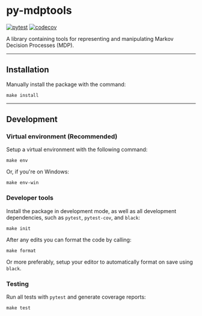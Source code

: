 # py-mdptools

[![pytest](https://github.com/mholdg16/py-mdptools/actions/workflows/pytest.yml/badge.svg)](https://github.com/mholdg16/py-mdptools/actions/workflows/pytest.yml)
[![codecov](https://codecov.io/gh/mholdg16/py-mdptools/branch/master/graph/badge.svg?token=2ONO8MQDHT)](https://codecov.io/gh/mholdg16/py-mdptools)

A library containing tools for representing and manipulating Markov Decision Processes (MDP).

---

## Installation

Manually install the package with the command:

    make install

---

## Development

### Virtual environment (Recommended)

Setup a virtual environment with the following command:

    make env

Or, if you're on Windows:

    make env-win


### Developer tools

Install the package in development mode, as well as all development dependencies, such as `pytest`, `pytest-cov`, and `black`:

    make init

After any edits you can format the code by calling:

    make format

Or more preferably, setup your editor to automatically format on save using `black`.


### Testing

Run all tests with `pytest` and generate coverage reports:

    make test